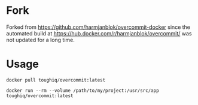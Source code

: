 # Fork
Forked from https://github.com/harmjanblok/overcommit-docker since the automated build at https://hub.docker.com/r/harmjanblok/overcommit/ was not updated for a long time.

# Usage

    docker pull toughiq/overcommit:latest

    docker run --rm --volume /path/to/my/project:/usr/src/app toughiq/overcommit:latest
